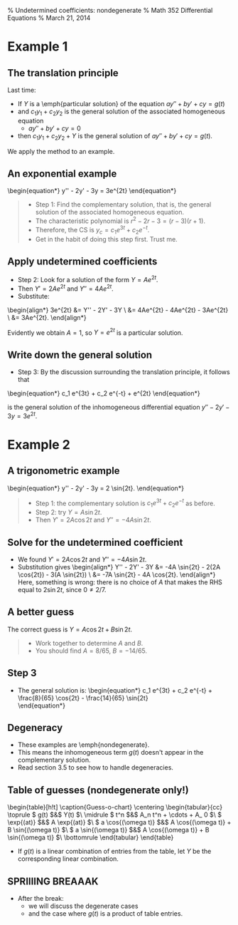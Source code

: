 % Undetermined coefficients: nondegenerate
% Math 352 Differential Equations
% March 21, 2014

# Example 1

## The translation principle

Last time:

- If $Y$ is a \emph{particular solution} of the equation
$ay'' + by' + cy = g(t)$
- and $c_1 y_1 + c_2 y_2$ is the general solution of the associated
homogeneous equation 
    - $ay'' + by' + cy = 0$
- then $c_1 y_1 + c_2 y_2 + Y$ is the general solution of 
$ay'' + by' + cy = g(t)$.

We apply the method to an example.

## An exponential example

\begin{equation*}
    y'' - 2y' - 3y = 3e^{2t}
\end{equation*}

> - Step 1: Find the complementary solution, that is,
the general solution of the associated homogeneous
equation.
> - The characteristic polynomial is $r^2 - 2r - 3 =
(r-3)(r+1)$.
> - Therefore, the CS is $y_c = c_1 e^{3t} + c_2 e^{-t}$.
> - Get in the habit of doing this step first. Trust me.

## Apply undetermined coefficients

- Step 2: Look for a solution of the form $Y = Ae^{2t}$. 
- Then $Y' = 2Ae^{2t}$ and $Y'' = 4Ae^{2t}$.
- Substitute:

\begin{align*}
    3e^{2t} &= Y'' - 2Y' - 3Y \\
            &= 4Ae^{2t} - 4Ae^{2t} - 3Ae^{2t} \\
            &= 3Ae^{2t}.
\end{align*}

Evidently we obtain $A = 1$, so $Y = e^{2t}$ is a particular solution.

## Write down the general solution

- Step 3: By the discussion surrounding the translation principle, 
it follows that

\begin{equation*}
    c_1 e^{3t} + c_2 e^{-t} + e^{2t}
\end{equation*}

is the general solution of the inhomogeneous differential equation
$y'' - 2y' - 3y = 3e^{2t}$.

# Example 2

## A trigonometric example

\begin{equation*}
    y'' - 2y' - 3y = 2 \sin{2t}.
\end{equation*}

> - Step 1: the complementary solution is $c_1 e^{3t} + c_2 e^{-t}$
as before.
> - Step 2: try $Y = A \sin{2t}$.
> - Then $Y' = 2A \cos{2t}$ and $Y'' = -4A \sin{2t}$.

## Solve for the undetermined coefficient

- We found $Y' = 2A \cos{2t}$ and $Y'' = -4A \sin{2t}$.
- Substitution gives 
\begin{align*}
    Y'' - 2Y' - 3Y &= -4A \sin{2t} - 2(2A \cos{2t}) - 3(A \sin{2t}) \\
                    &= -7A \sin{2t} - 4A \cos{2t}.
\end{align*}
Here, something is wrong: there is no choice of $A$ that makes 
the RHS equal to $2 \sin {2t}$, since $0 \ne 2/7$.

## A better guess

The correct guess is $Y = A \cos{2t} + B \sin{2t}$.

> - Work together to determine $A$ and $B$.
> - You should find $A = 8/65$, $B = -14/65$.

## Step 3

- The general solution is:
\begin{equation*}
    c_1 e^{3t} + c_2 e^{-t} + \frac{8}{65} \cos{2t} - 
    \frac{14}{65} \sin{2t}  
\end{equation*}

## Degeneracy

- These examples are \emph{nondegenerate}. 
- This means the inhomogeneous term $g(t)$ doesn't
appear in the complementary solution. 
- Read section 3.5 to see how to handle degeneracies.

## Table of guesses (nondegenerate only!)

\begin{table}[h!t]
    \caption{Guess-o-chart}
    \centering
    \begin{tabular}{cc}
        \toprule
        $ g(t) $&$ Y(t) $\\
        \midrule
        $ t^n $&$ A_n t^n + \cdots + A_ 0 $\\
        $ \exp{(at)} $&$ A \exp{(at)} $\\
        $ a \cos{(\omega t)} $&$ A \cos{(\omega t)} + B \sin{(\omega t)} $\\
        $ a \sin{(\omega t)} $&$ A \cos{(\omega t)} + B \sin{(\omega t)} $\\
    \bottomrule
\end{tabular}
\end{table}

- If $g(t)$ is a linear combination of entries from the table,
let $Y$ be the corresponding linear combination.

## SPRIIIING BREAAAK

- After the break:
    - we will discuss the degenerate cases
    - and the case where $g(t)$ is a product of table entries.
